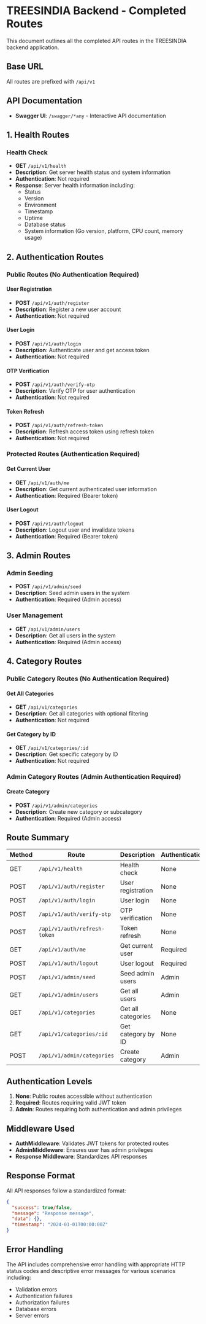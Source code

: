 # TREESINDIA Backend - Completed Routes

This document outlines all the completed API routes in the TREESINDIA backend application.

## Base URL

All routes are prefixed with `/api/v1`

## API Documentation

- **Swagger UI**: `/swagger/*any` - Interactive API documentation

## 1. Health Routes

### Health Check

- **GET** `/api/v1/health`
- **Description**: Get server health status and system information
- **Authentication**: Not required
- **Response**: Server health information including:
  - Status
  - Version
  - Environment
  - Timestamp
  - Uptime
  - Database status
  - System information (Go version, platform, CPU count, memory usage)

## 2. Authentication Routes

### Public Routes (No Authentication Required)

#### User Registration

- **POST** `/api/v1/auth/register`
- **Description**: Register a new user account
- **Authentication**: Not required

#### User Login

- **POST** `/api/v1/auth/login`
- **Description**: Authenticate user and get access token
- **Authentication**: Not required

#### OTP Verification

- **POST** `/api/v1/auth/verify-otp`
- **Description**: Verify OTP for user authentication
- **Authentication**: Not required

#### Token Refresh

- **POST** `/api/v1/auth/refresh-token`
- **Description**: Refresh access token using refresh token
- **Authentication**: Not required

### Protected Routes (Authentication Required)

#### Get Current User

- **GET** `/api/v1/auth/me`
- **Description**: Get current authenticated user information
- **Authentication**: Required (Bearer token)

#### User Logout

- **POST** `/api/v1/auth/logout`
- **Description**: Logout user and invalidate tokens
- **Authentication**: Required (Bearer token)

## 3. Admin Routes

### Admin Seeding

- **POST** `/api/v1/admin/seed`
- **Description**: Seed admin users in the system
- **Authentication**: Required (Admin access)

### User Management

- **GET** `/api/v1/admin/users`
- **Description**: Get all users in the system
- **Authentication**: Required (Admin access)

## 4. Category Routes

### Public Category Routes (No Authentication Required)

#### Get All Categories

- **GET** `/api/v1/categories`
- **Description**: Get all categories with optional filtering
- **Authentication**: Not required

#### Get Category by ID

- **GET** `/api/v1/categories/:id`
- **Description**: Get specific category by ID
- **Authentication**: Not required

### Admin Category Routes (Admin Authentication Required)

#### Create Category

- **POST** `/api/v1/admin/categories`
- **Description**: Create new category or subcategory
- **Authentication**: Required (Admin access)

## Route Summary

| Method | Route                        | Description        | Authentication |
| ------ | ---------------------------- | ------------------ | -------------- |
| GET    | `/api/v1/health`             | Health check       | None           |
| POST   | `/api/v1/auth/register`      | User registration  | None           |
| POST   | `/api/v1/auth/login`         | User login         | None           |
| POST   | `/api/v1/auth/verify-otp`    | OTP verification   | None           |
| POST   | `/api/v1/auth/refresh-token` | Token refresh      | None           |
| GET    | `/api/v1/auth/me`            | Get current user   | Required       |
| POST   | `/api/v1/auth/logout`        | User logout        | Required       |
| POST   | `/api/v1/admin/seed`         | Seed admin users   | Admin          |
| GET    | `/api/v1/admin/users`        | Get all users      | Admin          |
| GET    | `/api/v1/categories`         | Get all categories | None           |
| GET    | `/api/v1/categories/:id`     | Get category by ID | None           |
| POST   | `/api/v1/admin/categories`   | Create category    | Admin          |

## Authentication Levels

1. **None**: Public routes accessible without authentication
2. **Required**: Routes requiring valid JWT token
3. **Admin**: Routes requiring both authentication and admin privileges

## Middleware Used

- **AuthMiddleware**: Validates JWT tokens for protected routes
- **AdminMiddleware**: Ensures user has admin privileges
- **Response Middleware**: Standardizes API responses

## Response Format

All API responses follow a standardized format:

```json
{
  "success": true/false,
  "message": "Response message",
  "data": {},
  "timestamp": "2024-01-01T00:00:00Z"
}
```

## Error Handling

The API includes comprehensive error handling with appropriate HTTP status codes and descriptive error messages for various scenarios including:

- Validation errors
- Authentication failures
- Authorization failures
- Database errors
- Server errors

